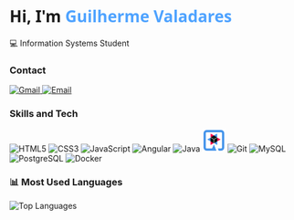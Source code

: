 <h1 style="font-family: 'Segoe UI', sans-serif; font-weight: 700;">
   Hi, I'm <span style="color:#4fa3ff;">Guilherme Valadares</span>
</h1>

💻 Information Systems Student

### Contact
<p> 
   <a href="mailto:guilhermevaladares007@gmail.com"> 
      <img src="https://img.shields.io/badge/-Gmail-D14836?style=for-the-badge&logo=gmail&logoColor=white" alt="Gmail"> </a>
<a href="mailto:guilhermevaladares007@gmail.com" target="_blank">
  <img src="https://cdn-icons-png.flaticon.com/512/561/561127.png" height="40" alt="Email" />
</a>
   
### Skills and Tech
<p align="left">
  <img src="https://cdn.jsdelivr.net/gh/devicons/devicon/icons/html5/html5-original.svg" height="40" alt="HTML5" />
  <img src="https://cdn.jsdelivr.net/gh/devicons/devicon/icons/css3/css3-original.svg" height="40" alt="CSS3" />
  <img src="https://cdn.jsdelivr.net/gh/devicons/devicon/icons/javascript/javascript-original.svg" height="40" alt="JavaScript" />
  <img src="https://cdn.jsdelivr.net/gh/devicons/devicon/icons/angular/angular-original.svg" height="40" alt="Angular" />
  <img src="https://cdn.jsdelivr.net/gh/devicons/devicon/icons/java/java-original.svg" height="40" alt="Java" />
  <img src="https://raw.githubusercontent.com/devicons/devicon/master/icons/quarkus/quarkus-original.svg" height="40" alt="Quarkus" />
  <img src="https://cdn.jsdelivr.net/gh/devicons/devicon/icons/git/git-original.svg" height="40" alt="Git" />
  <img src="https://cdn.jsdelivr.net/gh/devicons/devicon/icons/mysql/mysql-original.svg" height="40" alt="MySQL" />
  <img src="https://cdn.jsdelivr.net/gh/devicons/devicon/icons/postgresql/postgresql-original.svg" height="40" alt="PostgreSQL" />
  <img src="https://cdn.jsdelivr.net/gh/devicons/devicon/icons/docker/docker-original.svg" height="40" alt="Docker" />
</p>

### 📊 Most Used Languages
<img src="https://github-readme-stats.vercel.app/api/top-langs/?username=guilherme2k24&layout=compact&theme=radical" alt="Top Languages" />
